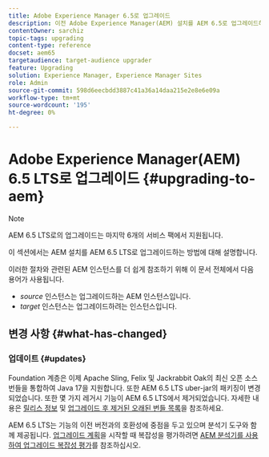 ```yaml
---
title: Adobe Experience Manager 6.5로 업그레이드
description: 이전 Adobe Experience Manager(AEM) 설치를 AEM 6.5로 업그레이드하는 기본 사항에 대해 알아봅니다.
contentOwner: sarchiz
topic-tags: upgrading
content-type: reference
docset: aem65
targetaudience: target-audience upgrader
feature: Upgrading
solution: Experience Manager, Experience Manager Sites
role: Admin
source-git-commit: 598d6eecbdd3887c41a36a14daa215e2e8e6e09a
workflow-type: tm+mt
source-wordcount: '195'
ht-degree: 0%

---
```


# Adobe Experience Manager(AEM) 6.5 LTS로 업그레이드 {#upgrading-to-aem}

>[!NOTE]
>AEM 6.5 LTS로의 업그레이드는 마지막 6개의 서비스 팩에서 지원됩니다.

이 섹션에서는 AEM 설치를 AEM 6.5 LTS로 업그레이드하는 방법에 대해 설명합니다.

<!-- Alexandru: drafting for now 

* [Planning Your Upgrade](/help/sites-deploying/upgrade-planning.md)
* [Assessing the Upgrade Complexity with Pattern Detector](/help/sites-deploying/pattern-detector.md)
* [Backward Compatibility in AEM 6.5](/help/sites-deploying/backward-compatibility.md)
  This was drafted before: * [Using Offline Reindexing To Reduce Downtime During an Upgrade](/help/sites-deploying/upgrade-offline-reindexing.md)-->

<!--
* [Upgrade Procedure](/help/sites-deploying/upgrade-procedure.md)
* [Upgrading Code and Customizations](/help/sites-deploying/upgrading-code-and-customizations.md)
* [Pre-Upgrade Maintenance Tasks](/help/sites-deploying/pre-upgrade-maintenance-tasks.md)
* [Performing an In-Place Upgrade](/help/sites-deploying/in-place-upgrade.md)
* [Post Upgrade Checks and Troubleshooting](/help/sites-deploying/post-upgrade-checks-and-troubleshooting.md)
* [Sustainable Upgrades](/help/sites-deploying/sustainable-upgrades.md)
* [Lazy Content Migration](/help/sites-deploying/lazy-content-migration.md)

-->

이러한 절차와 관련된 AEM 인스턴스를 더 쉽게 참조하기 위해 이 문서 전체에서 다음 용어가 사용됩니다.

* *source* 인스턴스는 업그레이드하는 AEM 인스턴스입니다.
* *target* 인스턴스는 업그레이드하려는 인스턴스입니다.

## 변경 사항 {#what-has-changed}

### 업데이트 {#updates}

Foundation 계층은 이제 Apache Sling, Felix 및 Jackrabbit Oak의 최신 오픈 소스 번들을 통합하여 Java 17을 지원합니다. 또한 AEM 6.5 LTS uber-jar의 패키징이 변경되었습니다. 또한 몇 가지 레거시 기능이 AEM 6.5 LTS에서 제거되었습니다. 자세한 내용은 [릴리스 정보](/help/release-notes/release-notes.md#whats-new-what-s-new) 및 [업그레이드 후 제거된 오래된 번들 목록](/help/sites-deploying/obsolete-bundles.md)을 참조하세요.

AEM 6.5 LTS는 기능의 이전 버전과의 호환성에 중점을 두고 있으며 분석기 도구와 함께 제공됩니다. [업그레이드 계획](/help/sites-deploying/upgrade-planning.md)을 시작할 때 복잡성을 평가하려면 [AEM 분석기를 사용하여 업그레이드 복잡성 평가](/help/sites-deploying/pattern-detector.md)를 참조하십시오.
